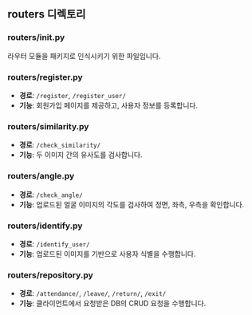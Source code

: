 ## routers 디렉토리

### routers/__init__.py

라우터 모듈을 패키지로 인식시키기 위한 파일입니다.

### routers/register.py

- **경로**: `/register`, `/register_user/`
- **기능**: 회원가입 페이지를 제공하고, 사용자 정보를 등록합니다.

### routers/similarity.py

- **경로**: `/check_similarity/`
- **기능**: 두 이미지 간의 유사도를 검사합니다.

### routers/angle.py

- **경로**: `/check_angle/`
- **기능**: 업로드된 얼굴 이미지의 각도를 검사하여 정면, 좌측, 우측을 확인합니다.

### routers/identify.py

- **경로**: `/identify_user/`
- **기능**: 업로드된 이미지를 기반으로 사용자 식별을 수행합니다.

### routers/repository.py

- **경로**: `/attendance/`, `/leave/`, `/return/`, `/exit/`
- **기능**: 클라이언트에서 요청받은 DB의 CRUD 요청을 수행합니다.